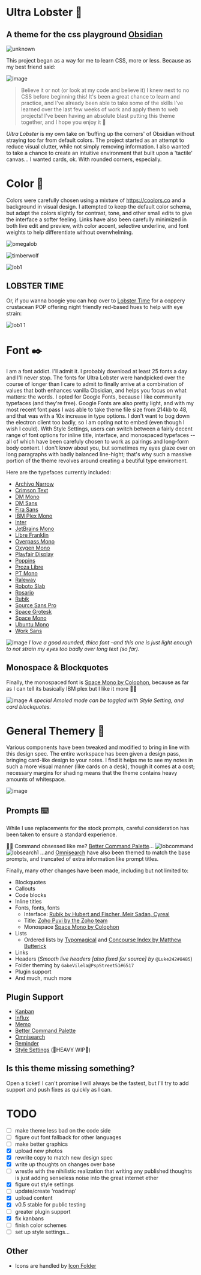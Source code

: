# Ultra Lobster 🦞
## A theme for the css playground [Obsidian](https://obsidian.md/)

![unknown](https://user-images.githubusercontent.com/87339163/198155892-1a49dcb1-4a40-4492-8a52-39a704c76010.png)

This project began as a way for me to learn CSS, more or less. Because as my best friend said:

![image](https://user-images.githubusercontent.com/87339163/197320589-e1a4b86e-d17f-4ab4-9a18-0869a3ae0f65.png)

> Believe it or not (or look at my code and believe it) I knew next to no CSS before beginning this! It's been a great chance to learn and practice, and I've already been able to take some of the skills I've learned over the last few weeks of work and apply them to web projects! I've been having an absolute blast putting this theme together, and I hope you enjoy it 🥰

_Ultra Lobster_ is my own take on 'buffing up the corners' of Obsidian without straying too far from default colors. The project started as an attempt to reduce visual clutter, while not simply removing information. I also wanted to take a chance to create an intuitive environment that built upon a 'tactile' canvas... I wanted cards, ok. With rounded corners, especially.

# Color 🎨
Colors were carefully chosen using a mixture of <https://coolors.co> and a background in visual design. I attempted to keep the default color schema, but adapt the colors slightly for contrast, tone, and other small edits to give the interface a softer feeling. Links have also been carefully minimized in both live edit and preview, with color accent, selective underline, and font weights to help differentiate without overwhelming.

![omegalob](https://user-images.githubusercontent.com/87339163/197934983-d6b34eb8-cd48-432e-9894-6eb91cbdf4e7.png)

![timberwolf](https://user-images.githubusercontent.com/87339163/198393910-252dea33-f2b1-486e-b34c-e89015261ae7.png)

![lob1](https://user-images.githubusercontent.com/87339163/197315601-10d3d4eb-d786-48c1-8913-65ed4f29f2bf.png)

## LOBSTER TIME
Or, if you wanna boogie you can hop over to [Lobster Time](https://coolors.co/f4f1de-efd4bf-eab69f-e07a5f-3d405b-0b7a75) for a coppery crustacean POP offering night friendly red-based hues to help with eye strain:

![lob1 1](https://user-images.githubusercontent.com/87339163/197315662-50dc5141-a0fd-415f-9615-cec1acddb0d7.png)

# Font ✒️
I am a font addict. I'll admit it. I probably download at least 25 fonts a day and I'll never stop. The fonts for Ultra Lobster were handpicked over the course of longer than I care to admit to finally arrive at a combination of values that both enhances vanilla Obsidian, and helps you focus on what matters: the words. I opted for Google Fonts, because I like community typefaces (and they're free). Google Fonts are also pretty light, and with my most recent font pass I was able to take theme file size from 214kb to 48, and that was with a 10x increase in type options. I don't want to bog down the electron client too badly, so I am opting not to embed (even though I wish I could). With Style Settings, users can switch between a fairly decent range of font options for inline title, interface, and monospaced typefaces --all of which have been carefuly chosen to work as pairings and long-form body content. I don't know about you, but sometimes my eyes glaze over on long paragraphs with badly balanced line-hight; that's why such a massive portion of the theme revolves around creating a beutiful type enviroment.

Here are the typefaces currently included:
- [Archivo Narrow](https://fonts.google.com/specimen/Archivo+Narrow)
- [Crimson Text](https://fonts.google.com/specimen/Crimson+Text)
- [DM Mono](https://fonts.google.com/specimen/DM+Mono?category=Monospace)
- [DM Sans](https://fonts.google.com/specimen/DM+Sans)
- [Fira Sans](https://fonts.google.com/specimen/Fira+Sans)
- [IBM Plex Mono](https://fonts.google.com/specimen/IBM+Plex+Mono?category=Monospace)
- [Inter](https://fonts.google.com/specimen/Inter)
- [JetBrains Mono](https://fonts.google.com/specimen/JetBrains+Mono?category=Monospace)
- [Libre Franklin](https://fonts.google.com/specimen/Libre+Franklin)
- [Overpass Mono](https://fonts.google.com/specimen/Overpass+Mono?category=Monospace)
- [Oxygen Mono](https://fonts.google.com/specimen/Oxygen+Mono?category=Monospace)
- [Playfair Display](https://fonts.google.com/specimen/Playfair+Display)
- [Poppins](https://fonts.google.com/specimen/Poppins)
- [Proza Libre](https://fonts.google.com/specimen/Proza+Libre)
- [PT Mono](https://fonts.google.com/specimen/PT+Mono?category=Monospace)
- [Raleway](https://fonts.google.com/specimen/Raleway)
- [Roboto Slab](https://fonts.google.com/specimen/Roboto+Slab)
- [Rosario](https://fonts.google.com/specimen/Rosario)
- [Rubik](https://fonts.google.com/specimen/Rubik)
- [Source Sans Pro](https://fonts.google.com/specimen/Source+Sans+Pro)
- [Space Grotesk](https://fonts.google.com/specimen/Space+Grotesk)
- [Space Mono](https://fonts.google.com/specimen/Space+Mono?category=Monospace)
- [Ubuntu Mono](https://fonts.google.com/specimen/Ubuntu+Mono?category=Monospace)
- [Work Sans](https://fonts.google.com/specimen/Work+Sans)

![image](https://user-images.githubusercontent.com/87339163/197315907-f775cf5b-418e-44bb-9c11-c7b1b8508032.png)
_I love a good rounded, thicc font –and this one is just light enough to not strain my eyes too badly over long text (so far)._

## Monospace & Blockquotes
Finally, the monospaced font is [Space Mono by Colophon](https://fonts.google.com/specimen/Space+Mono?category=Monospace), because as far as I can tell its basically IBM plex but I like it more 🤷‍♀️

![image](https://user-images.githubusercontent.com/87339163/197315754-bae5e216-c907-4d21-b768-53412dcc999e.png)
_A special Amoled mode can be toggled with Style Setting, and card blockquotes._

# General Themery 💪
Various components have been tweaked and modified to bring in line with this design spec. The entire workspace has been given a design pass, bringing card-like design to your notes. I find it helps me to see my notes in such a more visual manner (like cards on a desk), though it comes at a cost; necessary margins for shading means that the theme contains heavy amounts of whitespace.

![image](https://user-images.githubusercontent.com/87339163/197316274-6fbeaeb2-6cfd-42e0-b5fc-c9db927cb7f2.png)

## Prompts ⌨️
While I use replacements for the stock prompts, careful consideration has been taken to ensure a standard experience.

👩‍💻 Command obsessed like me? [Better Command Palette](https://github.com/AlexBieg/obsidian-better-command-palette)...
![lobcommand](https://user-images.githubusercontent.com/87339163/197312966-bb9990d7-9b3b-42e0-9e01-22d91c43ed88.png)
![lobsearch1](https://user-images.githubusercontent.com/87339163/197316860-73bd4980-6c07-4432-a7fe-d309b4da6c79.png)
...and [Omnisearch](https://github.com/scambier/obsidian-omnisearch) have also been themed to match the base prompts, and truncated of extra information like prompt titles.

Finally, many other changes have been made, including but not limited to:
- Blockquotes
- Callouts
- Code blocks
- Inline titles
- Fonts, fonts, fonts
	- Interface: [Rubik by Hubert and Fischer, Meir Sadan, Cyreal](https://fonts.google.com/specimen/Rubik)
	- Title: [Zoho Puvi by the Zoho team](https://www.zoho.com/typefaces/puvi/)
	- Monospace [Space Mono by Colophon](https://fonts.google.com/specimen/Space+Mono?category=Monospace)
- Lists
	- Ordered lists by [Typomagical](https://github.com/hungsu/typomagical-obsidian) and [Concourse Index by Matthew Butterick](https://practicaltypography.com/concourse-index.html)
- Links
- Headers (_Smooth live headers [also fixed for source] by_ `@Luke242#8485`)
- Folder theming by `GabeVilela@PspStreet51#6517`
- Plugin support
- And much, much more

## Plugin Support
- [Kanban](https://github.com/mgmeyers/obsidian-kanban)
- [Influx](https://github.com/jensmtg/influx)
- [Memo](https://github.com/quorafind/obsidian-memos)
- [Better Command Palette](https://github.com/AlexBieg/obsidian-better-command-palette)
- [Omnisearch](https://github.com/scambier/obsidian-omnisearch)
- [Reminder](https://github.com/uphy/obsidian-reminder)
- [Style Settings](https://github.com/mgmeyers/obsidian-style-settings) (🚧HEAVY WIP🚧)

## Is this theme missing something?
Open a ticket! I can't promise I will always be the fastest, but I'll try to add support and push fixes as quickly as I can.

# TODO
- [ ] make theme less bad on the code side
- [ ] figure out font fallback for other languages
- [ ] make better graphics
- [x] upload new photos
- [x] rewrite copy to match new design spec
- [x] write up thoughts on changes over base
- [ ] wrestle with the nihilistic realization that writing any published thoughts is just adding senseless noise into the great internet ether
- [x] figure out style settings
- [ ] update/create 'roadmap'
- [x] upload content
- [x] v0.5 stable for public testing
- [ ] greater plugin support
- [x] fix kanbans
- [ ] finish color schemes
- [ ] set up style settings...

## Other
- Icons are handled by [Icon Folder](https://github.com/FlorianWoelki/obsidian-icon-folder)
